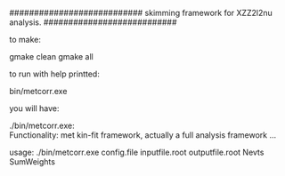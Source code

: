 

###########################
skimming framework for XZZ2l2nu analysis.
###########################


to make:

gmake clean
gmake all

to run with help printted:

bin/metcorr.exe

you will have:

./bin/metcorr.exe:  
 Functionality: met kin-fit framework, actually a full analysis framework  ... 
                 
 usage: ./bin/metcorr.exe config.file inputfile.root outputfile.root Nevts SumWeights 




